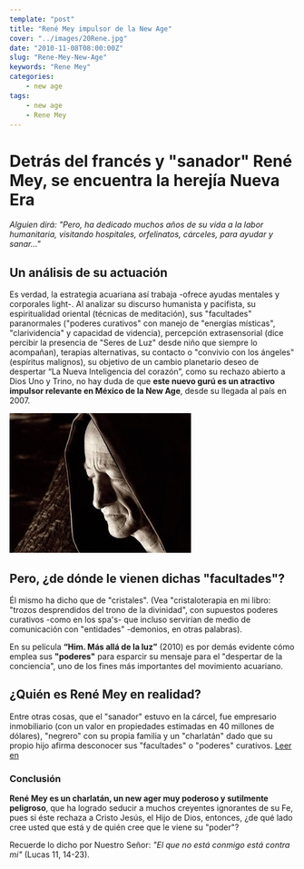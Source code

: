 ```yaml
---
template: "post"
title: "René Mey impulsor de la New Age"
cover: "../images/20Rene.jpg"
date: "2010-11-08T08:00:00Z"
slug: "Rene-Mey-New-Age"
keywords: "Rene Mey"
categories: 
    - new age
tags:
    - new age
    - Rene Mey
---
```


# Detrás del francés y "sanador" René Mey, se encuentra la herejía Nueva Era
*Alguien dirá: "Pero, ha dedicado muchos años de su vida a la labor humanitaria, visitando hospitales, orfelinatos, cárceles, para ayudar y sanar..."*

## Un análisis de su actuación
Es verdad, la estrategia acuariana así trabaja -ofrece ayudas mentales y corporales light-. Al analizar su discurso humanista y pacifista, su espiritualidad oriental (técnicas de meditación), sus "facultades" paranormales ("poderes curativos" con manejo de "energías místicas", "clarividencia" y capacidad de videncia), percepción extrasensorial (dice percibir la presencia de "Seres de Luz" desde niño que siempre lo acompañan), terapias alternativas, su contacto o "convivio con los ángeles" (espíritus malignos), su objetivo de un cambio planetario deseo de despertar “La Nueva Inteligencia del corazón”, como su rechazo abierto a Dios Uno y Trino, no hay duda de que **este nuevo gurú es un atractivo impulsor relevante en México de la New Age**, desde su llegada al país en 2007. 

![René Mey](../images/20Rene.jpg)

## Pero, ¿de dónde le vienen dichas "facultades"?
Él mismo ha dicho que de "cristales". (Vea "cristaloterapia en mi libro: "trozos desprendidos del trono de la divinidad", con supuestos poderes curativos -como en los spa's- que incluso servirían de medio de comunicación con "entidades" -demonios, en otras palabras).

En su película **“Him. Más allá de la luz”** (2010) es por demás evidente cómo emplea sus **"poderes"** para esparcir su mensaje para el "despertar de la conciencia", uno de los fines más importantes del movimiento acuariano.

## ¿Quién es René Mey en realidad?
Entre otras cosas, que el "sanador" estuvo en la cárcel, fue empresario inmobiliario (con un valor en propiedades estimadas en 40 millones de dólares), "negrero" con su propia familia y un "charlatán" dado que su propio hijo afirma desconocer sus "facultades" o "poderes" curativos.
[Leer en](http://www.legrandjournal.com.mx/noticias/rene-mey-el-exito-de-un-sanador-frances-en-mexico-dossier-–-videos)

### Conclusión
**René Mey es un charlatán, un new ager muy poderoso y sutilmente peligroso**, que ha logrado seducir a muchos creyentes ignorantes de su Fe, pues si éste rechaza a Cristo Jesús, el Hijo de Dios, entonces, ¿de qué lado cree usted que está y de quién cree que le viene su "poder"?

Recuerde lo dicho por Nuestro Señor: *"El que no está conmigo está contra mi"* (Lucas 11, 14-23).